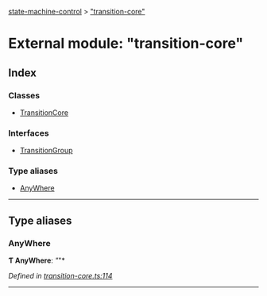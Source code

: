 [state-machine-control](../README.md) > ["transition-core"](../modules/_transition_core_.md)

# External module: "transition-core"

## Index

### Classes

* [TransitionCore](../classes/_transition_core_.transitioncore.md)

### Interfaces

* [TransitionGroup](../interfaces/_transition_core_.transitiongroup.md)

### Type aliases

* [AnyWhere](_transition_core_.md#anywhere)

---

## Type aliases

<a id="anywhere"></a>

###  AnyWhere

**Ƭ AnyWhere**: *"*"*

*Defined in [transition-core.ts:114](https://github.com/TianyiLi/state-machine/blob/68d1224/src/transition-core.ts#L114)*

___


